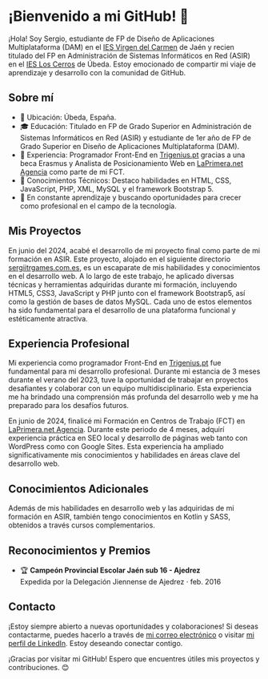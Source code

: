 # ¡Bienvenido a mi GitHub! 👋

¡Hola! Soy Sergio, estudiante de FP de Diseño de Aplicaciones Multiplataforma (DAM) en el [IES Virgen del Carmen](https://www.iesvirgendelcarmen.com/) de Jaén y recien titulado del FP en Administración de Sistemas Informáticos en Red (ASIR) en el [IES Los Cerros](https://loscerros.org/) de Úbeda. Estoy emocionado de compartir mi viaje de aprendizaje y desarrollo con la comunidad de GitHub.

## Sobre mí

- 📍 Ubicación: Úbeda, España.
- 🎓 Educación: Titulado en FP de Grado Superior en Administración de Sistemas Informáticos en Red (ASIR) y estudiante de 1er año de FP de Grado Superior en Diseño de Aplicaciones Multiplataforma (DAM).
- 💼 Experiencia: Programador Front-End en [Trigenius.pt](https://www.trigenius.pt/) gracias a una beca Erasmus y Analista de Posicionamiento Web en [LaPrimera.net Agencia](https://laprimera.net/) como parte de mi FCT.
- 🌱 Conocimientos Técnicos: Destaco habilidades en HTML, CSS, JavaScript, PHP, XML, MySQL y el framework Bootstrap 5.
- 🚀 En constante aprendizaje y buscando oportunidades para crecer como profesional en el campo de la tecnología.

## Mis Proyectos

En junio del 2024, acabé el desarrollo de mi proyecto final como parte de mi formación en ASIR. Este proyecto, alojado en el siguiente directorio [sergiitrgames.com.es](https://sergiitrgames.com.es/), es un escaparate de mis habilidades y conocimientos en el desarrollo web. 
A lo largo de este trabajo, he aplicado diversas técnicas y herramientas adquiridas durante mi formación, incluyendo HTML5, CSS3, JavaScript y PHP junto con el framework Bootstrap5, así como la gestión de bases de datos MySQL. Cada uno de estos elementos ha sido fundamental para el desarrollo de una plataforma funcional y estéticamente atractiva.



## Experiencia Profesional

Mi experiencia como programador Front-End en [Trigenius.pt](https://trigenius.pt/) fue fundamental para mi desarrollo profesional. Durante mi estancia de 3 meses durante el verano del 2023, tuve la oportunidad de trabajar en proyectos desafiantes y colaborar con un equipo multidisciplinario. Esta experiencia me ha brindado una comprensión más profunda del desarrollo web y me ha preparado para los desafíos futuros.

En junio de 2024, finalicé mi Formación en Centros de Trabajo (FCT) en [LaPrimera.net Agencia](https://laprimera.net/). Durante este periodo de 4 meses, adquirí experiencia práctica en SEO local y desarrollo de páginas web tanto con WordPress como con Google Sites. Esta experiencia ha ampliado significativamente mis conocimientos y habilidades en áreas clave del desarrollo web.



## Conocimientos Adicionales

Además de mis habilidades en desarrollo web y las adquiridas de mi formación en ASIR, también tengo conocimientos en Kotlin y SASS, obtenidos a través cursos complementarios.

## Reconocimientos y Premios

- 🏆 **Campeón Provincial Escolar Jaén sub 16 - Ajedrez**  
  Expedida por la Delegación Jiennense de Ajedrez · feb. 2016

## Contacto

¡Estoy siempre abierto a nuevas oportunidades y colaboraciones! Si deseas contactarme, puedes hacerlo a través de [mi correo electrónico](mailto:sergiotrillorodriguez123@gmail.com) o visitar [mi perfil de LinkedIn](https://www.linkedin.com/in/sergiitr11). Estoy deseando conectar contigo.

¡Gracias por visitar mi GitHub! Espero que encuentres útiles mis proyectos y contribuciones. 😊
